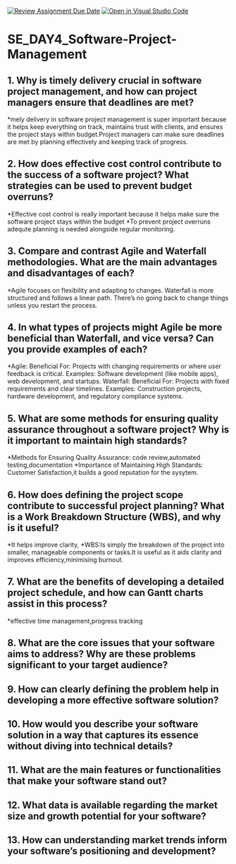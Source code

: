 [![Review Assignment Due Date](https://classroom.github.com/assets/deadline-readme-button-22041afd0340ce965d47ae6ef1cefeee28c7c493a6346c4f15d667ab976d596c.svg)](https://classroom.github.com/a/9pw6JKcu)
[![Open in Visual Studio Code](https://classroom.github.com/assets/open-in-vscode-2e0aaae1b6195c2367325f4f02e2d04e9abb55f0b24a779b69b11b9e10269abc.svg)](https://classroom.github.com/online_ide?assignment_repo_id=16351485&assignment_repo_type=AssignmentRepo)
# SE_DAY4_Software-Project-Management
## 1. Why is timely delivery crucial in software project management, and how can project managers ensure that deadlines are met?
*mely delivery in software project management is super important because it helps keep everything on track, maintains trust with clients, and ensures the project stays within budget.Project managers can make sure deadlines are met by planning effectively and keeping track of progress.
## 2. How does effective cost control contribute to the success of a software project? What strategies can be used to prevent budget overruns?
*Effective cost control is really important because it helps make sure the software project stays within the budget
*To prevent project overruns  adequte planning is needed alongside regular monitoring.
## 3. Compare and contrast Agile and Waterfall methodologies. What are the main advantages and disadvantages of each?
*Agile focuses on flexibility and adapting to changes.  Waterfall is more structured and follows a linear path. There’s no going back to change things unless you restart the process.
## 4. In what types of projects might Agile be more beneficial than Waterfall, and vice versa? Can you provide examples of each?
*Agile:
Beneficial For: Projects with changing requirements or where user feedback is critical.
Examples: Software development (like mobile apps), web development, and startups.
Waterfall:
Beneficial For: Projects with fixed requirements and clear timelines.
Examples: Construction projects, hardware development, and regulatory compliance systems.
## 5. What are some methods for ensuring quality assurance throughout a software project? Why is it important to maintain high standards?
*Methods for Ensuring Quality Assurance:
code review,automated testing,documentation
*Importance of Maintaining High Standards:
Customer Satisfaction,it builds a good reputation for the sysytem.
## 6. How does defining the project scope contribute to successful project planning? What is a Work Breakdown Structure (WBS), and why is it useful?
*It helps improve clarity,
*WBS:Is simply the breakdown of the project into smaller, manageable components or tasks.It is useful as it aids clarity and improves efficiency,minimising burnout.
## 7. What are the benefits of developing a detailed project schedule, and how can Gantt charts assist in this process?
*effective time management,progress tracking
## 8. What are the core issues that your software aims to address? Why are these problems significant to your target audience?
## 9. How can clearly defining the problem help in developing a more effective software solution?
## 10. How would you describe your software solution in a way that captures its essence without diving into technical details?
## 11. What are the main features or functionalities that make your software stand out?
## 12. What data is available regarding the market size and growth potential for your software?
## 13. How can understanding market trends inform your software’s positioning and development?
